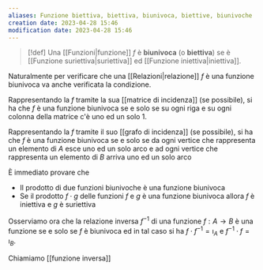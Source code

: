 ```yaml
---
aliases: Funzione biettiva, biettiva, biunivoca, biettive, biunivoche
creation date: 2023-04-28 15:46
modification date: 2023-04-28 15:46
---
```


> [!def]
> Una [[Funzioni|funzione]] $f$ è **biunivoca** (o **biettiva**) se è [[Funzione suriettiva|suriettiva]] ed [[Funzione iniettiva|iniettiva]].
> 

Naturalmente per verificare che una [[Relazioni|relazione]] $f$ è una funzione biunivoca va anche verificata la condizione.

Rappresentando la $f$ tramite la sua [[matrice di incidenza]] (se possibile), si ha che $f$ è una funzione biunivoca se e solo se su ogni riga e su ogni colonna della matrice c'è uno ed un solo 1.

Rappresentando la $f$ tramite il suo [[grafo di incidenza]] (se possibile), si ha che $f$ è una funzione biunivoca se e solo se da ogni vertice che rappresenta un elemento di $A$ esce uno ed un solo arco e ad ogni vertice che rappresenta un elemento di $B$ arriva uno ed un solo arco

È immediato provare che
- Il prodotto di due funzioni biunivoche è una funzione biunivoca
- Se il prodotto $f \cdot g$ delle funzioni $f$ e $g$ è una funzione biunivoca allora $f$ è iniettiva e $g$ è suriettiva

Osserviamo ora che la relazione inversa $f^{-1}$ di una funzione $f : A \to B$ è una funzione se e solo se $f$ è biunivoca ed in tal caso si ha $f \cdot f^{-1} = \imath_{A}$ e $f^{-1} \cdot f = \imath_{B}$.

Chiamiamo [[funzione inversa]]
